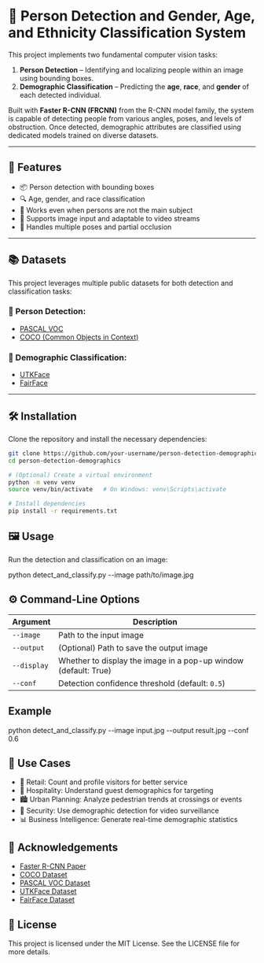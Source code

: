 # 👤 Person Detection and Gender, Age, and Ethnicity Classification System

This project implements two fundamental computer vision tasks:

1. **Person Detection** – Identifying and localizing people within an image using bounding boxes.
2. **Demographic Classification** – Predicting the **age**, **race**, and **gender** of each detected individual.

Built with **Faster R-CNN (FRCNN)** from the R-CNN model family, the system is capable of detecting people from various angles, poses, and levels of obstruction. Once detected, demographic attributes are classified using dedicated models trained on diverse datasets.

---

## 🚀 Features

- 📦 Person detection with bounding boxes
- 🔍 Age, gender, and race classification
- 🎯 Works even when persons are not the main subject
- 🎥 Supports image input and adaptable to video streams
- 💪 Handles multiple poses and partial occlusion

---

## 📚 Datasets

This project leverages multiple public datasets for both detection and classification tasks:

### 👤 Person Detection:
- [PASCAL VOC](http://host.robots.ox.ac.uk/pascal/VOC/)
- [COCO (Common Objects in Context)](https://cocodataset.org/)

### 🧬 Demographic Classification:
- [UTKFace](https://susanqq.github.io/UTKFace/)
- [FairFace](https://github.com/joojs/fairface)

---

## 🛠️ Installation

Clone the repository and install the necessary dependencies:

```bash
git clone https://github.com/your-username/person-detection-demographics.git
cd person-detection-demographics

# (Optional) Create a virtual environment
python -m venv venv
source venv/bin/activate   # On Windows: venv\Scripts\activate

# Install dependencies
pip install -r requirements.txt

```

## 🖼️ Usage
Run the detection and classification on an image:

python detect_and_classify.py --image path/to/image.jpg

## ⚙️ Command-Line Options

| Argument    | Description                                                     |
| ----------- | --------------------------------------------------------------- |
| `--image`   | Path to the input image                                         |
| `--output`  | (Optional) Path to save the output image                        |
| `--display` | Whether to display the image in a pop-up window (default: True) |
| `--conf`    | Detection confidence threshold (default: `0.5`)                 |

## Example
python detect_and_classify.py --image input.jpg --output result.jpg --conf 0.6

## 💼 Use Cases

  * 🏪 Retail: Count and profile visitors for better service
  * 🏨 Hospitality: Understand guest demographics for targeting
  * 🏙️ Urban Planning: Analyze pedestrian trends at crossings or events
  * 🎥 Security: Use demographic detection for video surveillance
  * 📊 Business Intelligence: Generate real-time demographic statistics


## 🙏 Acknowledgements

 * [Faster R-CNN Paper](https://arxiv.org/abs/1506.01497)
 * [COCO Dataset](https://cocodataset.org/#home)
 * [PASCAL VOC Dataset](http://host.robots.ox.ac.uk/pascal/VOC/)
 * [UTKFace Dataset](https://susanqq.github.io/UTKFace/)
 * [FairFace Dataset](https://github.com/joojs/fairface)



## 📄 License

  This project is licensed under the MIT License. See the LICENSE file for more details.

